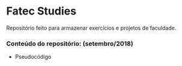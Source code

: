 # Fatec Studies
Repositório feito para armazenar exercícios e projetos de faculdade.

### Conteúdo do repositório: (setembro/2018)

- Pseudocódigo 
